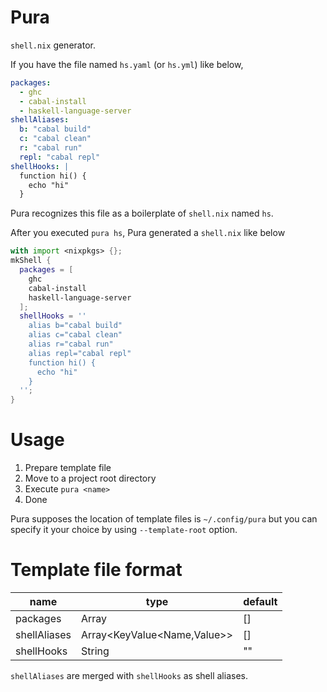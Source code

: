 # Pura
`shell.nix` generator.


If you have the file named `hs.yaml` (or `hs.yml`) like below,

```yaml
packages:
  - ghc
  - cabal-install
  - haskell-language-server
shellAliases:
  b: "cabal build"
  c: "cabal clean"
  r: "cabal run"
  repl: "cabal repl"
shellHooks: |
  function hi() {
    echo "hi"
  }

```

Pura recognizes this file as a boilerplate of `shell.nix` named `hs`.

After you executed `pura hs`, Pura generated a `shell.nix` like below


```nix
with import <nixpkgs> {};
mkShell {
  packages = [
    ghc
    cabal-install
    haskell-language-server
  ];
  shellHooks = ''
    alias b="cabal build"
    alias c="cabal clean"
    alias r="cabal run"
    alias repl="cabal repl"
    function hi() {
      echo "hi"
    }
  '';
}
```

# Usage
1. Prepare template file
1. Move to a project root directory
1. Execute `pura <name>`
1. Done

Pura supposes the location of template files is `~/.config/pura` but you can specify it your choice by using `--template-root` option.


# Template file format

| name | type | default |
| ---  | ---- | -------
| packages | Array<String> | [] |
| shellAliases | Array<KeyValue<Name,Value>> | [] |
| shellHooks | String | "" |

`shellAliases` are merged with `shellHooks` as shell aliases.
